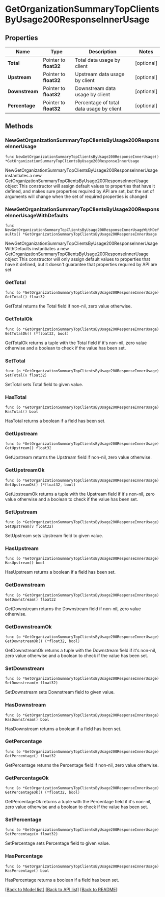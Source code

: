 # GetOrganizationSummaryTopClientsByUsage200ResponseInnerUsage

## Properties

Name | Type | Description | Notes
------------ | ------------- | ------------- | -------------
**Total** | Pointer to **float32** | Total data usage by client | [optional] 
**Upstream** | Pointer to **float32** | Upstream data usage by client | [optional] 
**Downstream** | Pointer to **float32** | Downstream data usage by client | [optional] 
**Percentage** | Pointer to **float32** | Percentage of total data usage by client | [optional] 

## Methods

### NewGetOrganizationSummaryTopClientsByUsage200ResponseInnerUsage

`func NewGetOrganizationSummaryTopClientsByUsage200ResponseInnerUsage() *GetOrganizationSummaryTopClientsByUsage200ResponseInnerUsage`

NewGetOrganizationSummaryTopClientsByUsage200ResponseInnerUsage instantiates a new GetOrganizationSummaryTopClientsByUsage200ResponseInnerUsage object
This constructor will assign default values to properties that have it defined,
and makes sure properties required by API are set, but the set of arguments
will change when the set of required properties is changed

### NewGetOrganizationSummaryTopClientsByUsage200ResponseInnerUsageWithDefaults

`func NewGetOrganizationSummaryTopClientsByUsage200ResponseInnerUsageWithDefaults() *GetOrganizationSummaryTopClientsByUsage200ResponseInnerUsage`

NewGetOrganizationSummaryTopClientsByUsage200ResponseInnerUsageWithDefaults instantiates a new GetOrganizationSummaryTopClientsByUsage200ResponseInnerUsage object
This constructor will only assign default values to properties that have it defined,
but it doesn't guarantee that properties required by API are set

### GetTotal

`func (o *GetOrganizationSummaryTopClientsByUsage200ResponseInnerUsage) GetTotal() float32`

GetTotal returns the Total field if non-nil, zero value otherwise.

### GetTotalOk

`func (o *GetOrganizationSummaryTopClientsByUsage200ResponseInnerUsage) GetTotalOk() (*float32, bool)`

GetTotalOk returns a tuple with the Total field if it's non-nil, zero value otherwise
and a boolean to check if the value has been set.

### SetTotal

`func (o *GetOrganizationSummaryTopClientsByUsage200ResponseInnerUsage) SetTotal(v float32)`

SetTotal sets Total field to given value.

### HasTotal

`func (o *GetOrganizationSummaryTopClientsByUsage200ResponseInnerUsage) HasTotal() bool`

HasTotal returns a boolean if a field has been set.

### GetUpstream

`func (o *GetOrganizationSummaryTopClientsByUsage200ResponseInnerUsage) GetUpstream() float32`

GetUpstream returns the Upstream field if non-nil, zero value otherwise.

### GetUpstreamOk

`func (o *GetOrganizationSummaryTopClientsByUsage200ResponseInnerUsage) GetUpstreamOk() (*float32, bool)`

GetUpstreamOk returns a tuple with the Upstream field if it's non-nil, zero value otherwise
and a boolean to check if the value has been set.

### SetUpstream

`func (o *GetOrganizationSummaryTopClientsByUsage200ResponseInnerUsage) SetUpstream(v float32)`

SetUpstream sets Upstream field to given value.

### HasUpstream

`func (o *GetOrganizationSummaryTopClientsByUsage200ResponseInnerUsage) HasUpstream() bool`

HasUpstream returns a boolean if a field has been set.

### GetDownstream

`func (o *GetOrganizationSummaryTopClientsByUsage200ResponseInnerUsage) GetDownstream() float32`

GetDownstream returns the Downstream field if non-nil, zero value otherwise.

### GetDownstreamOk

`func (o *GetOrganizationSummaryTopClientsByUsage200ResponseInnerUsage) GetDownstreamOk() (*float32, bool)`

GetDownstreamOk returns a tuple with the Downstream field if it's non-nil, zero value otherwise
and a boolean to check if the value has been set.

### SetDownstream

`func (o *GetOrganizationSummaryTopClientsByUsage200ResponseInnerUsage) SetDownstream(v float32)`

SetDownstream sets Downstream field to given value.

### HasDownstream

`func (o *GetOrganizationSummaryTopClientsByUsage200ResponseInnerUsage) HasDownstream() bool`

HasDownstream returns a boolean if a field has been set.

### GetPercentage

`func (o *GetOrganizationSummaryTopClientsByUsage200ResponseInnerUsage) GetPercentage() float32`

GetPercentage returns the Percentage field if non-nil, zero value otherwise.

### GetPercentageOk

`func (o *GetOrganizationSummaryTopClientsByUsage200ResponseInnerUsage) GetPercentageOk() (*float32, bool)`

GetPercentageOk returns a tuple with the Percentage field if it's non-nil, zero value otherwise
and a boolean to check if the value has been set.

### SetPercentage

`func (o *GetOrganizationSummaryTopClientsByUsage200ResponseInnerUsage) SetPercentage(v float32)`

SetPercentage sets Percentage field to given value.

### HasPercentage

`func (o *GetOrganizationSummaryTopClientsByUsage200ResponseInnerUsage) HasPercentage() bool`

HasPercentage returns a boolean if a field has been set.


[[Back to Model list]](../README.md#documentation-for-models) [[Back to API list]](../README.md#documentation-for-api-endpoints) [[Back to README]](../README.md)


